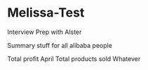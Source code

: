 # Melissa-Test
Interview Prep with Alster

Summary stuff for all alibaba people

Total profit April
Total products sold
Whatever
